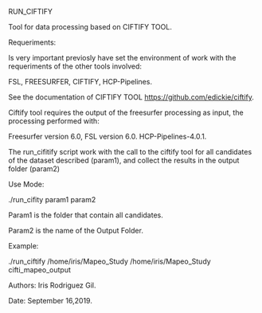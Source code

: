 RUN_CIFTIFY


Tool for data processing based on CIFTIFY TOOL.

Requeriments:


Is very important previosly have set the environment of work with the requeriments of the other tools involved:

FSL, FREESURFER, CIFTIFY, HCP-Pipelines.

See the documentation of CIFTIFY TOOL https://github.com/edickie/ciftify.

Ciftify tool requires the output of the freesurfer processing as input, the processing performed with:

Freesurfer version 6.0,
FSL version 6.0.
HCP-Pipelines-4.0.1.

The run_cifitify script work with the call to the ciftify tool for all candidates of the dataset described (param1),
and collect the results in the output folder (param2)

Use Mode:

./run_cifity param1 param2

Param1 is the folder that contain all candidates.

Param2 is the name of the Output Folder.


Example:

./run_ciftify /home/iris/Mapeo_Study /home/iris/Mapeo_Study  cifti_mapeo_output






Authors: Iris Rodriguez Gil.


Date: September 16,2019.

